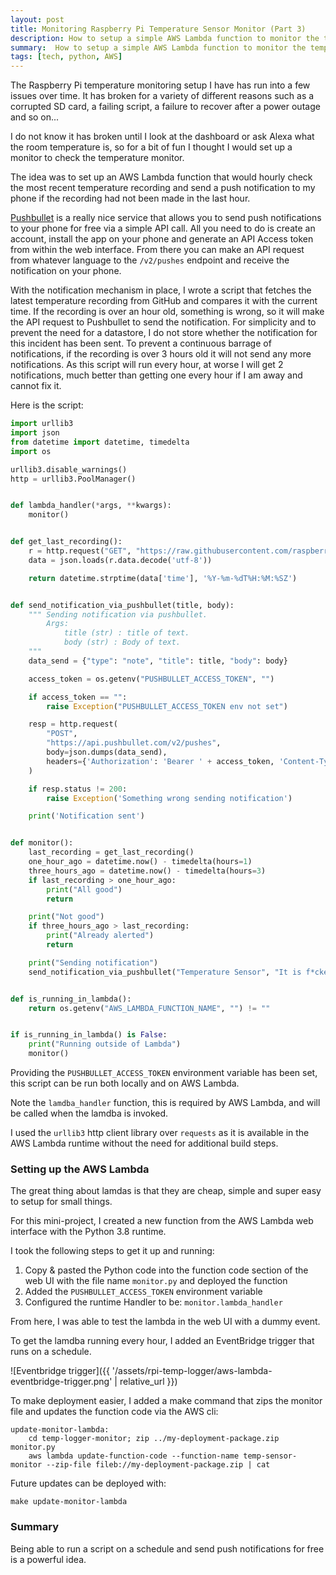 ```yaml
---
layout: post
title: Monitoring Raspberry Pi Temperature Sensor Monitor (Part 3)
description: How to setup a simple AWS Lambda function to monitor the temperature logger
summary:  How to setup a simple AWS Lambda function to monitor the temperature logger
tags: [tech, python, AWS]
---
```


The Raspberry Pi temperature monitoring setup I have has run into a few issues over time.
It has broken for a variety of different reasons such as a corrupted SD card, a failing script, a failure to recover after a power outage and so on...

I do not know it has broken until I look at the dashboard or ask Alexa what the room temperature is, so for a bit of fun I thought I would set up a monitor to check the temperature monitor.

The idea was to set up an AWS Lambda function that would hourly check the most recent temperature recording and send a push notification to my phone if the recording had not been made in the last hour.

[Pushbullet](https://www.pushbullet.com/) is a really nice service that allows you to send push notifications to your phone for free via a simple API call. All you need to do is create an account, install the app on your phone and generate an API Access token from within the web interface.
From there you can make an API request from whatever language to the `/v2/pushes` endpoint and receive the notification on your phone.

With the notification mechanism in place, I wrote a script that fetches the latest temperature recording from GitHub and compares it with the current time.
If the recording is over an hour old, something is wrong, so it will make the API request to Pushbullet to send the notification.
For simplicity and to prevent the need for a datastore, I do not store whether the notification for this incident has been sent. To prevent a continuous barrage of notifications, if the recording is over 3 hours old it will not send any more notifications.
As this script will run every hour, at worse I will get 2 notifications, much better than getting one every hour if I am away and cannot fix it.

Here is the script:

```python
import urllib3
import json
from datetime import datetime, timedelta
import os

urllib3.disable_warnings()
http = urllib3.PoolManager()


def lambda_handler(*args, **kwargs):
    monitor()


def get_last_recording():
    r = http.request("GET", "https://raw.githubusercontent.com/raspberry-commits/bedroom-temperature-api/master/temperature.json")
    data = json.loads(r.data.decode('utf-8'))

    return datetime.strptime(data['time'], '%Y-%m-%dT%H:%M:%SZ')


def send_notification_via_pushbullet(title, body):
    """ Sending notification via pushbullet.
        Args:
            title (str) : title of text.
            body (str) : Body of text.
    """
    data_send = {"type": "note", "title": title, "body": body}

    access_token = os.getenv("PUSHBULLET_ACCESS_TOKEN", "")

    if access_token == "":
        raise Exception("PUSHBULLET_ACCESS_TOKEN env not set")

    resp = http.request(
        "POST",
        "https://api.pushbullet.com/v2/pushes",
        body=json.dumps(data_send),
        headers={'Authorization': 'Bearer ' + access_token, 'Content-Type': 'application/json'}
    )

    if resp.status != 200:
        raise Exception('Something wrong sending notification')

    print('Notification sent')


def monitor():
    last_recording = get_last_recording()
    one_hour_ago = datetime.now() - timedelta(hours=1)
    three_hours_ago = datetime.now() - timedelta(hours=3)
    if last_recording > one_hour_ago:
        print("All good")
        return

    print("Not good")
    if three_hours_ago > last_recording:
        print("Already alerted")
        return

    print("Sending notification")
    send_notification_via_pushbullet("Temperature Sensor", "It is f*cked mate")


def is_running_in_lambda():
    return os.getenv("AWS_LAMBDA_FUNCTION_NAME", "") != ""


if is_running_in_lambda() is False:
    print("Running outside of Lambda")
    monitor()
```

Providing the `PUSHBULLET_ACCESS_TOKEN` environment variable has been set, this script can be run both locally and on AWS Lambda.

Note the `lamdba_handler` function, this is required by AWS Lambda, and will be called when the lamdba is invoked.

I used the `urllib3` http client library over `requests` as it is available in the AWS Lambda runtime without the need for additional build steps.

### Setting up the AWS Lambda

The great thing about lamdas is that they are cheap, simple and super easy to setup for small things.


For this mini-project, I created a new function from the AWS Lambda web interface with the Python 3.8 runtime.

I took the following steps to get it up and running:

1. Copy & pasted the Python code into the function code section of the web UI with the file name `monitor.py` and deployed the function
2. Added the `PUSHBULLET_ACCESS_TOKEN` environment variable
3. Configured the runtime Handler to be: `monitor.lambda_handler`

From here, I was able to test the lambda in the web UI with a dummy event.

To get the lamdba running every hour, I added an EventBridge trigger that runs on a schedule.

![Eventbridge trigger]({{ '/assets/rpi-temp-logger/aws-lambda-eventbridge-trigger.png' | relative_url }})

To make deployment easier, I added a make command that zips the monitor file and updates the function code via the AWS cli:

```
update-monitor-lambda:
	cd temp-logger-monitor; zip ../my-deployment-package.zip monitor.py
	aws lambda update-function-code --function-name temp-sensor-monitor --zip-file fileb://my-deployment-package.zip | cat
```

Future updates can be deployed with: 
```
make update-monitor-lambda
```

### Summary

Being able to run a script on a schedule and send push notifications for free is a powerful idea.